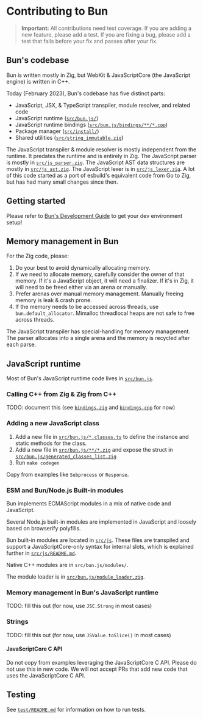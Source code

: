 # Contributing to Bun

> **Important:** All contributions need test coverage. If you are adding a new feature, please add a test. If you are fixing a bug, please add a test that fails before your fix and passes after your fix.

## Bun's codebase

Bun is written mostly in Zig, but WebKit & JavaScriptCore (the JavaScript engine) is written in C++.

Today (February 2023), Bun's codebase has five distinct parts:

- JavaScript, JSX, & TypeScript transpiler, module resolver, and related code
- JavaScript runtime ([`src/bun.js/`](src/bun.js/))
- JavaScript runtime bindings ([`src/bun.js/bindings/**/*.cpp`](src/bun.js/bindings/))
- Package manager ([`src/install/`](src/install/))
- Shared utilities ([`src/string_immutable.zig`](src/string_immutable.zig))

The JavaScript transpiler & module resolver is mostly independent from the runtime. It predates the runtime and is entirely in Zig. The JavaScript parser is mostly in [`src/js_parser.zig`](src/js_parser.zig). The JavaScript AST data structures are mostly in [`src/js_ast.zig`](src/js_ast.zig). The JavaScript lexer is in [`src/js_lexer.zig`](src/js_lexer.zig). A lot of this code started as a port of esbuild's equivalent code from Go to Zig, but has had many small changes since then.

## Getting started

Please refer to [Bun's Development Guide](https://bun.sh/docs/project/contributing) to get your dev environment setup!

## Memory management in Bun

For the Zig code, please:

1. Do your best to avoid dynamically allocating memory.
2. If we need to allocate memory, carefully consider the owner of that memory. If it's a JavaScript object, it will need a finalizer. If it's in Zig, it will need to be freed either via an arena or manually.
3. Prefer arenas over manual memory management. Manually freeing memory is leak & crash prone.
4. If the memory needs to be accessed across threads, use `bun.default_allocator`. Mimalloc threadlocal heaps are not safe to free across threads.

The JavaScript transpiler has special-handling for memory management. The parser allocates into a single arena and the memory is recycled after each parse.

## JavaScript runtime

Most of Bun's JavaScript runtime code lives in [`src/bun.js`](src/bun.js).

### Calling C++ from Zig & Zig from C++

TODO: document this (see [`bindings.zig`](src/bun.js/bindings/bindings.zig) and [`bindings.cpp`](src/bun.js/bindings/bindings.cpp) for now)

### Adding a new JavaScript class

1. Add a new file in [`src/bun.js/*.classes.ts`](src/bun.js) to define the instance and static methods for the class.
2. Add a new file in [`src/bun.js/**/*.zig`](src/bun.js) and expose the struct in [`src/bun.js/generated_classes_list.zig`](src/bun.js/generated_classes_list.zig)
3. Run `make codegen`

Copy from examples like `Subprocess` or `Response`.

### ESM and Bun/Node.js Built-in modules

Bun implements ECMAScript modules in a mix of native code and JavaScript.

Several Node.js built-in modules are implemented in JavaScript and loosely based on browserify polyfills.

Bun built-in modules are located in [`src/js`](src/js/). These files are transpiled and support a JavaScriptCore-only syntax for internal slots, which is explained further in [`src/js/README.md`](src/js/README.md).

Native C++ modules are in `src/bun.js/modules/`.

The module loader is in [`src/bun.js/module_loader.zig`](src/bun.js/module_loader.zig).

### Memory management in Bun's JavaScript runtime

TODO: fill this out (for now, use `JSC.Strong` in most cases)

### Strings

TODO: fill this out (for now, use `JSValue.toSlice()` in most cases)

#### JavaScriptCore C API

Do not copy from examples leveraging the JavaScriptCore C API. Please do not use this in new code. We will not accept PRs that add new code that uses the JavaScriptCore C API.

## Testing

See [`test/README.md`](test/README.md) for information on how to run tests.
